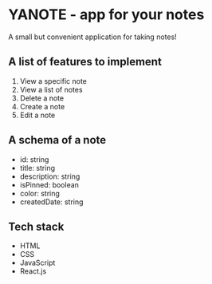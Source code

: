 # YANOTE - app for your notes
A small but convenient application for taking notes!

## A list of features to implement
1. View a specific note
2. View a list of notes
3. Delete a note
4. Create a note
5. Edit a note

## A schema of a note
- id: string
- title: string
- description: string
- isPinned: boolean
- color: string
- createdDate: string

## Tech stack
- HTML
- CSS
- JavaScript
- React.js